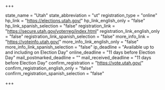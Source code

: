 +++

state_name = "Utah"
state_abbreviation = "ut"
registration_type = "online"
hp_link = "https://elections.utah.gov/"
hp_link_english_only = "false"
hp_link_spanish_selection = "false"
registration_link = "https://secure.utah.gov/voterreg/index.html"
registration_link_english_only = "false"
registration_link_spanish_selection = "false"
more_info_link = "https://voteinfo.utah.gov/"
more_info_link_english_only = "false"
more_info_link_spanish_selection = "false"
ip_deadline = "Available up to and including on Election Day"
online_deadline = "11 days before Election Day"
mail_postmarked_deadline = ""
mail_received_deadline = "11 days before Election Day"
confirm_registration = "https://vote.utah.gov/"
confirm_registration_english_only = "false"
confirm_registration_spanish_selection = "false"

+++